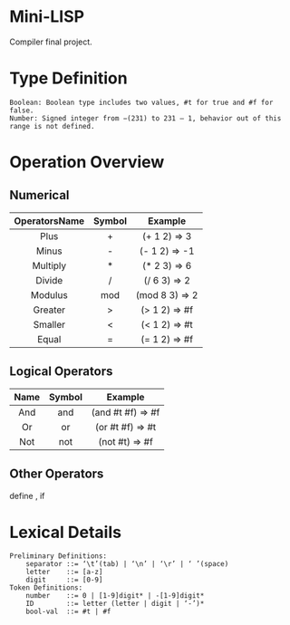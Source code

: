 # Mini-LISP
Compiler final project.

# Type Definition
    Boolean: Boolean type includes two values, #t for true and #f for false.
    Number: Signed integer from −(231) to 231 – 1, behavior out of this range is not defined.

# Operation Overview
## Numerical 
| OperatorsName | Symbol | Example |
| :--------: | :-: | :------------: |
| Plus       | +   | (+ 1 2) => 3   |
| Minus      | -   | (- 1 2) => -1  |
| Multiply   | *   | (* 2 3) => 6   |
| Divide     | /   | (/ 6 3) => 2   |
| Modulus    | mod | (mod 8 3) => 2 |
| Greater    | >   | (> 1 2) => #f  |
| Smaller    | <   | (< 1 2) => #t  | 
| Equal      | =   | (= 1 2) => #f  |
## Logical Operators
| Name | Symbol | Example
| :-: | :-: | :---------------: |
| And | and | (and #t #f) => #f |
| Or  | or  | (or #t #f) => #t  |
| Not | not | (not #t) => #f    |
## Other Operators
define , if
# Lexical Details
    Preliminary Definitions:
        separator ::= ‘\t’(tab) | ‘\n’ | ‘\r’ | ‘ ’(space) 
        letter    ::= [a-z]
        digit     ::= [0-9]
    Token Definitions:
        number    ::= 0 | [1-9]digit* | -[1-9]digit* 
        ID        ::= letter (letter | digit | ‘-’)* 
        bool-val  ::= #t | #f
